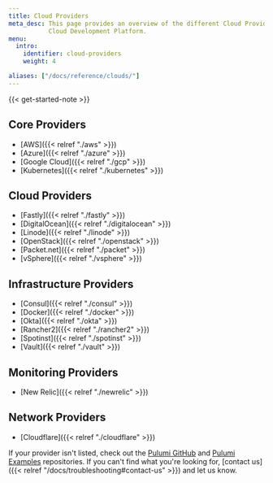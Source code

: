 ```yaml
---
title: Cloud Providers
meta_desc: This page provides an overview of the different Cloud Providers supported by the Pulumi
           Cloud Development Platform.
menu:
  intro:
    identifier: cloud-providers
    weight: 4

aliases: ["/docs/reference/clouds/"]
---
```


{{< get-started-note >}}

## Core Providers

* [AWS]({{< relref "./aws" >}})
* [Azure]({{< relref "./azure" >}})
* [Google Cloud]({{< relref "./gcp" >}})
* [Kubernetes]({{< relref "./kubernetes" >}})

## Cloud Providers

* [Fastly]({{< relref "./fastly" >}})
* [DigitalOcean]({{< relref "./digitalocean" >}})
* [Linode]({{< relref "./linode" >}})
* [OpenStack]({{< relref "./openstack" >}})
* [Packet.net]({{< relref "./packet" >}})
* [vSphere]({{< relref "./vsphere" >}})

## Infrastructure Providers

* [Consul]({{< relref "./consul" >}})
* [Docker]({{< relref "./docker" >}})
* [Okta]({{< relref "./okta" >}})
* [Rancher2]({{< relref "./rancher2" >}})
* [Spotinst]({{< relref "./spotinst" >}})
* [Vault]({{< relref "./vault" >}})

## Monitoring Providers

* [New Relic]({{< relref "./newrelic" >}})

## Network Providers

* [Cloudflare]({{< relref "./cloudflare" >}})

If your provider isn't listed, check out the [Pulumi GitHub](https://github.com/pulumi) and
[Pulumi Examples](https://github.com/pulumi/examples) repositories. If you can't find what you're looking for, [contact us]({{< relref "/docs/troubleshooting#contact-us" >}}) and let us know.
